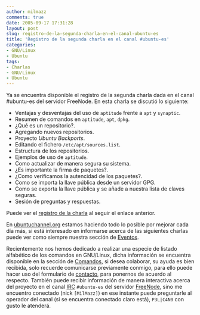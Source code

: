 ```yaml
---
author: milmazz
comments: true
date: 2005-09-17 17:31:28
layout: post
slug: registro-de-la-segunda-charla-en-el-canal-ubuntu-es
title: 'Registro de la segunda charla en el canal #ubuntu-es'
categories:
- GNU/Linux
- Ubuntu
tags:
- Charlas
- GNU/Linux
- Ubuntu
---
```


Ya se encuentra disponible el registro de la segunda charla dada en el canal
#ubuntu-es del servidor FreeNode. En esta charla se discutió lo siguiente:

* Ventajas y desventajas del uso de `aptitude` frente a `apt` y `synaptic`.
* Resumen de comandos en `aptitude`, `apt`, `dpkg`.
* ¿Qué es un repositorio?.
* Agregando nuevos repositorios.
* Proyecto _Ubuntu Backports_.
* Editando el fichero `/etc/apt/sources.list`.
* Estructura de los repositorios.
* Ejemplos de uso de `aptitude`.
* Como actualizar de manera segura su sistema.
* ¿Es importante la firma de paquetes?.
* ¿Como verificamos la autencidad de los paquetes?.
* Como se importa la llave pública desde un servidor GPG.
* Como se exporta la llave pública y se añade a nuestra lista de claves seguras.
* Sesión de preguntas y respuestas.

Puede ver el [registro de la
charla](http://www.ubuntuchannel.org/docs/aptitude.apt.synaptic.html) al seguir
el enlace anterior.

En [ubuntuchannel.org](http://www.ubuntuchannel.org/) estamos haciendo todo lo
posible por mejorar cada día más, si está interesado en informarse acerca de las
siguientes charlas puede ver como siempre nuestra sección de
[Eventos](http://www.ubuntuchannel.org/wiki/Eventos).

Recientemente nos hemos dedicado a realizar una especie de listado alfabético de
los comandos en GNU/Linux, dicha información se encuentra disponible en la
sección de [Comandos](http://www.ubuntuchannel.org/wiki/Comandos), si desea
colaborar, su ayuda es bien recibida, solo recuerde comunicarse previamente
conmigo, para ello puede hacer uso del formulario de
[contacto](http://blog.milmazz.com.ve/contacto/), para ponernos de acuerdo al
respecto. También puede recibir información de manera interactiva acerca del
proyecto en el canal [IRC](http://es.wikipedia.org/wiki/IRC) `#ubuntu-es` del
servidor [FreeNode](http://freenode.net/), sino me encuentro conectado (nick
`[MilMazz]`) en ese instante puede preguntarle al operador del canal (si se
encuentra conectado claro está), `P3L|C4N0` con gusto le atenderá.
